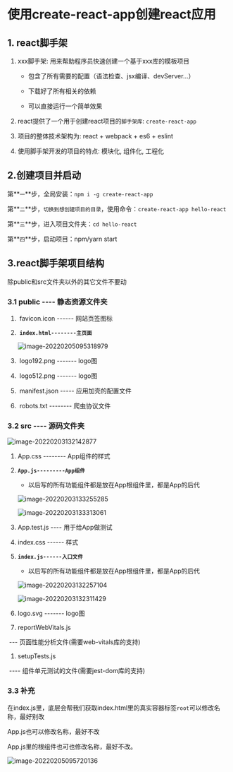 #  使用create-react-app创建react应用

## 1. react脚手架

1. xxx脚手架: 用来帮助程序员快速创建一个基于xxx库的模板项目

   - 包含了所有需要的配置（语法检查、jsx编译、devServer…）

   -  下载好了所有相关的依赖

   -  可以直接运行一个简单效果

1.  react提供了一个用于创建react项目的`脚手架库`: `create-react-app`
2.  项目的整体技术架构为:  react + webpack + es6 + eslint
3. 使用脚手架开发的项目的特点: 模块化, 组件化, 工程化

## 2.创建项目并启动

第**`一`**步，全局安装：`npm i -g create-react-app`

第**`二`**步，`切换到想创建项目的目录`，使用命令：`create-react-app hello-react`

第**`三`**步，进入项目文件夹：`cd hello-react`

第**`四`**步，启动项目：npm/yarn start

## 3.react脚手架项目结构

除public和src文件夹以外的其它文件不要动

### 3.1 	public ---- 静态资源文件夹

1. ​		favicon.icon ------ 网站页签图标

2. ​		**`index.html--------主页面`**

   ![image-20220205095318979](C:\Users\zayn\AppData\Roaming\Typora\typora-user-images\image-20220205095318979.png)

3. ​		logo192.png ------- logo图

4. ​		logo512.png ------- logo图

5. ​		manifest.json ----- 应用加壳的配置文件

6. ​		robots.txt -------- 爬虫协议文件

### 3.2 src ---- 源码文件夹

![image-20220203132142877](C:\Users\zayn\AppData\Roaming\Typora\typora-user-images\image-20220203132142877.png)

1. App.css -------- App组件的样式

2. **`App.js---------App组件`**

   - 以后写的所有功能组件都是放在App根组件里，都是App的后代

   ![image-20220203133255285](C:\Users\zayn\AppData\Roaming\Typora\typora-user-images\image-20220203133255285.png)

   ![image-20220203133313061](C:\Users\zayn\AppData\Roaming\Typora\typora-user-images\image-20220203133313061.png)

3. App.test.js ---- 用于给App做测试

4. index.css ------ 样式

5. **`index.js------入口文件`**	

   - 以后写的所有功能组件都是放在App根组件里，都是App的后代

   ![image-20220203132257104](C:\Users\zayn\AppData\Roaming\Typora\typora-user-images\image-20220203132257104.png)

   ![image-20220203132311429](C:\Users\zayn\AppData\Roaming\Typora\typora-user-images\image-20220203132311429.png)

6. logo.svg ------- logo图

7. reportWebVitals.js

​			--- 页面性能分析文件(需要web-vitals库的支持)

1. setupTests.js

​			---- 组件单元测试的文件(需要jest-dom库的支持)

### 3.3 补充

在index.js里，底层会帮我们获取index.html里的真实容器标签`root`可以修改名称，最好别改

App.js也可以修改名称，最好不改

App.js里的根组件也可也修改名称，最好不改。

![image-20220205095720136](C:\Users\zayn\AppData\Roaming\Typora\typora-user-images\image-20220205095720136.png)